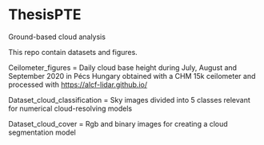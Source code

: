 # ThesisPTE
Ground-based cloud analysis

This repo contain datasets and figures.

Ceilometer_figures = Daily cloud base height during July, August and September 2020 in Pécs Hungary obtained with a CHM 15k ceilometer and processed with https://alcf-lidar.github.io/

Dataset_cloud_classification = Sky images divided into 5 classes relevant for numerical cloud-resolving models 

Dataset_cloud_cover = Rgb and binary images for creating a cloud segmentation model
